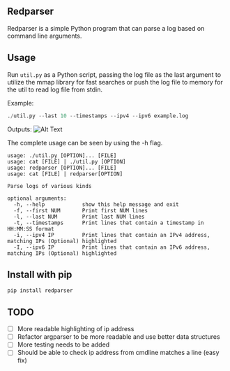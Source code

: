 ## Redparser

Redparser is a simple Python program that can parse a log based on command line arguments. 

## Usage

Run `util.py` as a Python script, passing the log file as the last argument to utilize
the mmap library for fast searches or push the log file to memory for the util to read log file from stdin.

Example:

```python
./util.py --last 10 --timestamps --ipv4 --ipv6 example.log
```
Outputs:
![Alt Text](example.gif)


The complete usage can be seen by using the -h flag.
```
usage: ./util.py [OPTION]... [FILE]
usage: cat [FILE] | ./util.py [OPTION]
usage: redparser [OPTION]... [FILE]
usage: cat [FILE] | redparser[OPTION]

Parse logs of various kinds

optional arguments:
  -h, --help            show this help message and exit
  -f, --first NUM       Print first NUM lines
  -l, --last NUM        Print last NUM lines
  -t, --timestamps      Print lines that contain a timestamp in HH:MM:SS format
  -i, --ipv4 IP         Print lines that contain an IPv4 address, matching IPs (Optional) highlighted
  -I, --ipv6 IP         Print lines that contain an IPv6 address, matching IPs (Optional) highlighted

```

## Install with pip
```
pip install redparser
```


## TODO

- [ ] More readable highlighting of ip address
- [ ] Refactor argparser to be more readable and use better data structures
- [ ] More testing needs to be added
- [ ] Should be able to check ip address from cmdline matches a line (easy fix)